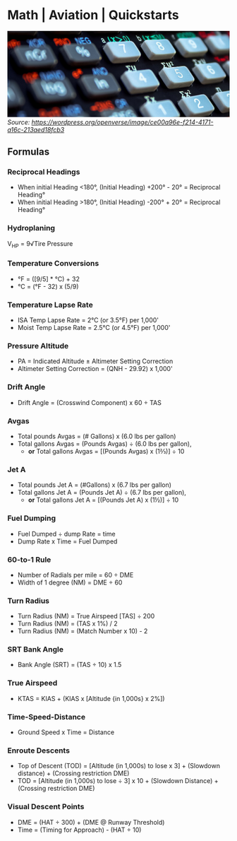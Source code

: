 # Math | Aviation | Quickstarts
![](./assets/cal-banner.png)
*Source: https://wordpress.org/openverse/image/ce00a96e-f214-4171-a16c-213aed18fcb3*
## Formulas
### Reciprocal Headings
- When initial Heading <180°, (Initial Heading) +200° - 20° = Reciprocal Heading°
- When initial Heading >180°, (Initial Heading) -200° + 20° = Reciprocal Heading°

### Hydroplaning
V<sub>HP</sub> = 9√Tire Pressure <!--<math display="block" xmlns="http://www.w3.org/1998/Math/MathML"><semantics><mrow>9<msqrt><mn>Tire Pressure</mn></msqrt></mrow></semantics></math>-->

### Temperature Conversions
- °F = ([9/5] * °C) + 32
- °C = (°F - 32) x (5/9)

### Temperature Lapse Rate
- ISA Temp Lapse Rate = 2°C (or 3.5°F) per 1,000'
- Moist Temp Lapse Rate = 2.5°C (or 4.5°F) per 1,000'

### Pressure Altitude
- PA = Indicated Altitude ± Altimeter
     Setting Correction
- Altimeter Setting Correction = (QNH - 29.92) x 1,000'

### Drift Angle
- Drift Angle = (Crosswind Component) x 60 ÷ TAS

### Avgas
- Total pounds Avgas = (# Gallons) x (6.0 lbs per gallon)
- Total gallons Avgas = (Pounds Avgas) ÷ (6.0 lbs per gallon),
    - **or** Total gallons Avgas = [(Pounds Avgas) x (1⅔)] ÷ 10

### Jet A
- Total pounds Jet A = (#Gallons) x (6.7 lbs per gallon)
- Total gallons Jet A = (Pounds Jet A) ÷ (6.7 lbs per gallon),
    - **or** Total gallons Jet A = [(Pounds Jet A) x (1½)] ÷ 10

### Fuel Dumping
- Fuel Dumped ÷ dump Rate = time
- Dump Rate x Time = Fuel Dumped

### 60-to-1 Rule
- Number of Radials per mile = 60 ÷ DME
- Width of 1 degree (NM) = DME ÷ 60

### Turn Radius
- Turn Radius (NM) = True Airspeed [TAS] ÷ 200
- Turn Radius (NM) = (TAS x 1%) / 2
- Turn Radius (NM) = (Match Number x 10) - 2

### SRT Bank Angle
- Bank Angle (SRT) = (TAS ÷ 10) x 1.5

### True Airspeed
- KTAS = KIAS + (KIAS x [Altitude {in 1,000s} x 2%])

### Time-Speed-Distance
- Ground Speed x Time = Distance

### Enroute Descents
- Top of Descent (TOD) = [Altitude (in 1,000s) to lose x 3] + (Slowdown distance) + (Crossing restriction DME)
- TOD = [Altitude (in 1,000s) to lose ÷ 3] x 10 + (Slowdown Distance) + (Crossing restriction DME)

### Visual Descent Points
- DME = (HAT ÷ 300) + (DME @ Runway Threshold)
- Time = (Timing for Approach) - (HAT ÷ 10)
